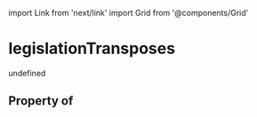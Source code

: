 import Link from 'next/link'
import Grid from '@components/Grid'

# legislationTransposes

undefined

## Property of



